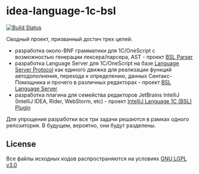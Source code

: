 # idea-language-1c-bsl

[![Build Status](https://travis-ci.org/1c-syntax/idea-language-1c-bsl.svg?branch=master)](https://travis-ci.org/1c-syntax/idea-language-1c-bsl)

Сводный проект, призванный достич трех целей:

* разработка около-BNF грамматики для 1С/OneScript с возможностью генерации лексера/парсера, AST - проект [BSL Parser](./bslparser)
* разработка Language Server для 1С/OneScript на базе [Language Server Protocol](https://microsoft.github.io/language-server-protocol/) как единого движка для реализации функций автодополнения, перехода к определению, данных Синтакс-Помощника и прочего в различных редакторах - проект [BSL Language Server](./languageserver)
* разработка плагина для семейства редакторов JetBrains IntelliJ (IntelliJ IDEA, Rider, WebStorm, etc) - проект [IntelliJ Language 1C (BSL) Plugin](./intellij-bsl)

Для упрощения разработки все три задачи решаются в рамках одного репозитория. В будущем, вероятно, они будут разделены.

## License

Все файлы исходных кодов распространяются на условиях [GNU LGPL v3.0](./COPYING.LESSER.md)
